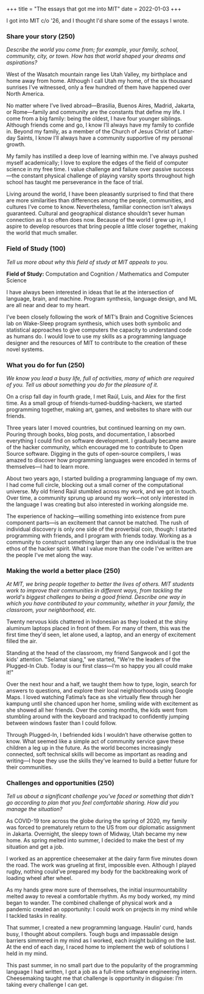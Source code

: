 +++
title = "The essays that got me into MIT"
date = 2022-01-03
+++

I got into MIT c/o '26, and I thought I'd share some of the essays I wrote.

### Share your story (250)
*Describe the world you come from; for example, your family, school, community, city, or town. How has that world shaped your dreams and aspirations?*

West of the Wasatch mountain range lies Utah Valley, my birthplace and home away from home. Although I call Utah my home, of the six thousand sunrises I’ve witnessed, only a few hundred of them have happened over North America.

No matter where I’ve lived abroad—Brasilia, Buenos Aires, Madrid, Jakarta, or Rome—family and community are the constants that define my life. I come from a big family: being the oldest, I have four younger siblings. Although friends come and go, I know I’ll always have my family to confide in. Beyond my family, as a member of the Church of Jesus Christ of Latter-day Saints, I know I’ll always have a community supportive of my personal growth.

My family has instilled a deep love of learning within me. I’ve always pushed myself academically; I love to explore the edges of the field of computer science in my free time. I value challenge and failure over passive success—the constant physical challenge of playing varsity sports throughout high school has taught me perseverance in the face of trial.

Living around the world, I have been pleasantly surprised to find that there are more similarities than differences among the people, communities, and cultures I’ve come to know. Nevertheless, familiar connection isn’t always guaranteed. Cultural and geographical distance shouldn’t sever human connection as it so often does now. Because of the world I grew up in, I aspire to develop resources that bring people a little closer together, making the world that much smaller.

### Field of Study (100)
*Tell us more about why this field of study at MIT appeals to you.*

**Field of Study:** Computation and Cognition / Mathematics and Computer Science

I have always been interested in ideas that lie at the intersection of language, brain, and machine. Program synthesis, language design, and ML are all near and dear to my heart.

I’ve been closely following the work of MIT’s Brain and Cognitive Sciences lab on Wake-Sleep program synthesis, which uses both symbolic and statistical approaches to give computers the capacity to understand code as humans do. I would love to use my skills as a programming language designer and the resources of MIT to contribute to the creation of these novel systems.

### What you do for fun (250)
*We know you lead a busy life, full of activities, many of which are required of you. Tell us about something you do for the pleasure of it.*

On a crisp fall day in fourth grade, I met Raúl, Luis, and Alex for the first time. As a small group of friends-turned-budding-hackers, we started programming together, making art, games, and websites to share with our friends.

Three years later I moved countries, but continued learning on my own. Pouring through books, blog posts, and documentation, I absorbed everything I could find on software development. I gradually became aware of the hacker community, which encouraged me to contribute to Open Source software. Digging in the guts of open-source compilers, I was amazed to discover how programming languages were encoded in terms of themselves—I had to learn more.

About two years ago, I started building a programming language of my own. I had come full circle, blocking out a small corner of the computational universe. My old friend Raúl stumbled across my work, and we got in touch. Over time, a community sprung up around my work—not only interested in the language I was creating but also interested in working alongside me.

The experience of hacking—willing something into existence from pure component parts—is an excitement that cannot be matched. The rush of individual discovery is only one side of the proverbial coin, though: I started programming with friends, and I program with friends today. Working as a community to construct something larger than any one individual is the true ethos of the hacker spirit. What I value more than the code I've written are the people I've met along the way.

### Making the world a better place (250)
*At MIT, we bring people together to better the lives of others. MIT students work to improve their communities in different ways, from tackling the world's biggest challenges to being a good friend. Describe one way in which you have contributed to your community, whether in your family, the classroom, your neighborhood, etc.*

Twenty nervous kids chattered in Indonesian as they looked at the shiny aluminum laptops placed in front of them. For many of them, this was the first time they'd seen, let alone used, a laptop, and an energy of excitement filled the air.

Standing at the head of the classroom, my friend Sangwook and I got the kids' attention. "Selamat siang," we started, "We're the leaders of the Plugged-In Club. Today is our first class—I’m so happy you all could make it!"

Over the next hour and a half, we taught them how to type, login, search for answers to questions, and explore their local neighborhoods using Google Maps. I loved watching Fatima’s face as she virtually flew through her kampung until she chanced upon her home, smiling wide with excitement as she showed all her friends. Over the coming months, the kids went from stumbling around with the keyboard and trackpad to confidently jumping between windows faster than I could follow.

Through Plugged-In, I befriended kids I wouldn’t have otherwise gotten to know. What seemed like a simple act of community service gave these children a leg up in the future. As the world becomes increasingly connected, soft technical skills will become as important as reading and writing—I hope they use the skills they’ve learned to build a better future for their communities.

### Challenges and opportunities (250)
*Tell us about a significant challenge you've faced or something that didn't go according to plan that you feel comfortable sharing. How did you manage the situation?*

As COVID-19 tore across the globe during the spring of 2020, my family was forced to prematurely return to the US from our diplomatic assignment in Jakarta. Overnight, the sleepy town of Midway, Utah became my new home. As spring melted into summer, I decided to make the best of my situation and get a job. 

I worked as an apprentice cheesemaker at the dairy farm five minutes down the road. The work was grueling at first, impossible even. Although I played rugby, nothing could’ve prepared my body for the backbreaking work of loading wheel after wheel. 

As my hands grew more sure of themselves, the initial insurmountability melted away to reveal a comfortable rhythm. As my body worked, my mind began to wander. The combined challenge of physical work and a pandemic created an opportunity: I could work on projects in my mind while I tackled tasks in reality. 

That summer, I created a new programming language. Haulin’ curd, hands busy, I thought about compilers. Tough bugs and impassable design barriers simmered in my mind as I worked, each insight building on the last. At the end of each day, I raced home to implement the web of solutions I held in my mind.

This past summer, in no small part due to the popularity of the programming language I had written, I got a job as a full-time software engineering intern. Cheesemaking taught me that challenge is opportunity in disguise: I’m taking every challenge I can get.
